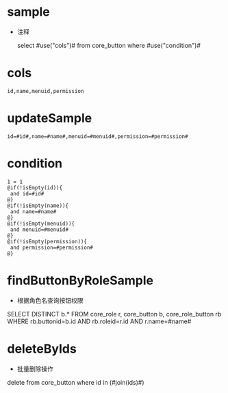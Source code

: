 sample
===
* 注释

	select #use("cols")# from core_button  where  #use("condition")#

cols
===
	id,name,menuid,permission

updateSample
===
	
	id=#id#,name=#name#,menuid=#menuid#,permission=#permission#

condition
===

	1 = 1  
	@if(!isEmpty(id)){
	 and id=#id#
	@}
	@if(!isEmpty(name)){
	 and name=#name#
	@}
	@if(!isEmpty(menuid)){
	 and menuid=#menuid#
	@}
	@if(!isEmpty(permission)){
	 and permission=#permission#
	@}

findButtonByRoleSample
===
* 根据角色名查询按钮权限

SELECT DISTINCT
	b.*
FROM
core_role r,
	core_button b,
	core_role_button rb
WHERE
rb.buttonid=b.id
AND 
rb.roleid=r.id
AND 
r.name=#name#
	
deleteByIds
====
* 批量删除操作

delete from core_button where id in (#join(ids)#)	